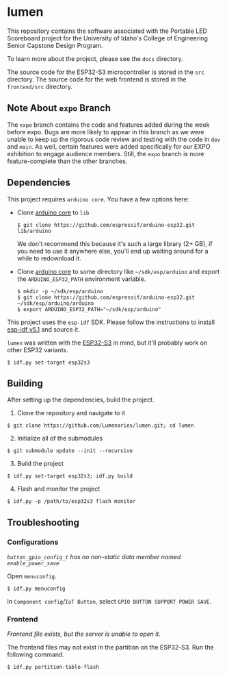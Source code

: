 # lumen

This repository contains the software associated with the Portable LED
Scoreboard project for the University of Idaho's College of Engineering Senior
Capstone Design Program.

To learn more about the project, please see the `docs` directory.

The source code for the ESP32-S3 microcontroller is stored in the `src`
directory. The source code for the web frontend is stored in the `frontend/src`
directory.

## Note About `expo` Branch

The `expo` branch contains the code and features added during the week before
expo. Bugs are more likely to appear in this branch as we were unable to keep up
the rigorous code review and testing with the code in `dev` and `main`. As well,
certain features were added specifically for our EXPO exhibition to engage
audience members. Still, the `expo` branch is more feature-complete than the
other branches.

## Dependencies

This project requires `arduino core`. You have a few options here:

- Clone [arduino core](https://github.com/espressif/arduino-esp32) to `lib`

  ```
  $ git clone https://github.com/espressif/arduino-esp32.git lib/arduino
  ```

  We don't recommend this because it's such a large library (2+ GB), if you need
  to use it anywhere else, you'll end up waiting around for a while to
  redownload it.

- Clone [arduino core](https://github.com/espressif/arduino-esp32) to some
  directory like `~/sdk/esp/arduino` and export the `ARDUINO_ESP32_PATH`
  environment variable.

  ```
  $ mkdir -p ~/sdk/esp/arduino
  $ git clone https://github.com/espressif/arduino-esp32.git ~/sdk/esp/arduino/arduino
  $ export ARDUINO_ESP32_PATH="~/sdk/esp/arduino"
  ```

This project uses the `esp-idf` SDK. Please follow the instructions to install
[esp-idf v5.1](https://docs.espressif.com/projects/esp-idf/en/v5.1/esp32/get-started/index.html)
and source it.

`lumen` was written with the
[ESP32-S3](https://www.espressif.com/sites/default/files/documentation/esp32-s3_datasheet_en.pdf)
in mind, but it'll probably work on other ESP32 variants.

```
$ idf.py set-target esp32s3
```

## Building

After setting up the dependencies, build the project.

1. Clone the repository and navigate to it

```
$ git clone https://github.com/Lumenaries/lumen.git; cd lumen
```

2. Initialize all of the submodules

```
$ git submodule update --init --recursive
```

3. Build the project

```
$ idf.py set-target esp32s3; idf.py build
```

4. Flash and monitor the project

```
$ idf.py -p /path/to/esp32s3 flash monitor
```

## Troubleshooting

### Configurations

_`button_gpio_config_t` has no non-static data member named `enable_power_save`_

Open `menuconfig`.

```
$ idf.py menuconfig
```

In `Component config`/`IoT Button`, select `GPIO BUTTON SUPPORT POWER SAVE`.

### Frontend

_Frontend file exists, but the server is unable to open it._

The frontend files may not exist in the partition on the ESP32-S3. Run the
following command.

```
$ idf.py partition-table-flash
```
